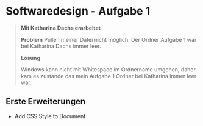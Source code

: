 # Softwaredesign - Aufgabe 1 

> **Mit Katharina Dachs erarbeitet**
> 
> **Problem**
> Pullen meiner Datei nicht möglich. Der Ordner Aufgabe 1 war bei Katharina Dachs immer leer.
>
> **Lösung**
>
> Windows kann nicht mit Whitespace im Ordnername umgehen, daher kam es zustande das mein Aufgabe 1 Ordner bei Katharina immer leer war.

## Erste Erweiterungen

* Add CSS Style to Document
